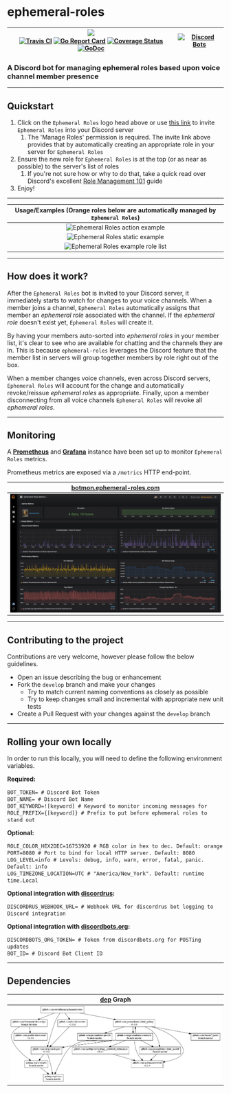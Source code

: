 # ephemeral-roles

| <a href="https://discordapp.com/api/oauth2/authorize?client_id=392419127626694676&permissions=268435456&scope=bot"><img src="https://raw.githubusercontent.com/ewohltman/ephemeral-roles/master/res/logo_Testa_anatomica_(1854)_-_Filippo_Balbi.jpg" width="100"></a><br/>[![Travis CI](https://travis-ci.com/ewohltman/ephemeral-roles.svg?branch=master)](https://travis-ci.com/ewohltman/ephemeral-roles.svg?branch=master) [![Go Report Card](https://goreportcard.com/badge/github.com/ewohltman/ephemeral-roles)](https://goreportcard.com/report/github.com/ewohltman/ephemeral-roles) [![Coverage Status](https://coveralls.io/repos/github/ewohltman/ephemeral-roles/badge.svg?branch=master)](https://coveralls.io/github/ewohltman/ephemeral-roles?branch=master) [![GoDoc](https://godoc.org/github.com/ewohltman/ephemeral-roles/pkg?status.svg)](https://godoc.org/github.com/ewohltman/ephemeral-roles/pkg) | [![Discord Bots](https://discordbots.org/api/widget/392419127626694676.svg)](https://discordbots.org/bot/ephemeral-roles) |
| :------: | :------: |

### A Discord bot for managing ephemeral roles based upon voice channel member presence

----

## Quickstart

1. Click on the `Ephemeral Roles` logo head above or use [this link](https://discordapp.com/api/oauth2/authorize?client_id=392419127626694676&permissions=268435456&scope=bot)
to invite `Ephemeral Roles` into your Discord server
    1. The 'Manage Roles' permission is required.  The invite link above
    provides that by automatically creating an appropriate role in your server
    for `Ephemeral Roles` 
2. Ensure the new role for `Ephemeral Roles` is at the top (or as near as
possible) to the server's list of roles
    1. If you're not sure how or why to do that, take a quick read over
    Discord's excellent [Role Management 101](https://support.discordapp.com/hc/en-us/articles/214836687-Role-Management-101) guide
3. Enjoy!

----

| Usage/Examples \(Orange roles below are automatically managed by `Ephemeral Roles`\) |
| :------: |
| ![Ephemeral Roles action example](https://raw.githubusercontent.com/ewohltman/ephemeral-roles/master/res/action.gif) |
| ![Ephemeral Roles static example](https://raw.githubusercontent.com/ewohltman/ephemeral-roles/master/res/static.png) |
| ![Ephemeral Roles example role list](https://raw.githubusercontent.com/ewohltman/ephemeral-roles/master/res/roles.png) |

----

## How does it work?

After the `Ephemeral Roles` bot is invited to your Discord server, it
immediately starts to watch for changes to your voice channels.  When a member
joins a channel, `Ephemeral Roles` automatically assigns that member an
*ephemeral role* associated with the channel.  If the *ephemeral role* doesn't
exist yet, `Ephemeral Roles` will create it.

By having your members auto-sorted into *ephemeral roles* in your member list,
it's clear to see who are available for chatting and the channels they are in.
This is because `ephemeral-roles` leverages the Discord feature that the member
list in servers will group together members by role right out of the box.

When a member changes voice channels, even across Discord servers,
`Ephemeral Roles` will account for the change and automatically revoke/reissue
*ephemeral roles* as appropriate.  Finally, upon a member disconnecting from
all voice channels `Ephemeral Roles` will revoke all *ephemeral roles*.

----

## Monitoring

A **[Prometheus](https://prometheus.io/)** and **[Grafana](https://grafana.com/)** instance have been set up to monitor `Ephemeral Roles` metrics.

Prometheus metrics are exposed via a `/metrics` HTTP end-point.

| [botmon.ephemeral-roles.com](http://botmon.ephemeral-roles.com) |
| :------: |
| <a href="http://botmon.ephemeral-roles.com"><img src="https://raw.githubusercontent.com/ewohltman/ephemeral-roles/master/res/bot-metrics.png"></a> |

----

## Contributing to the project

Contributions are very welcome, however please follow the below guidelines.

* Open an issue describing the bug or enhancement
* Fork the `develop` branch and make your changes
  * Try to match current naming conventions as closely as possible
  * Try to keep changes small and incremental with appropriate new unit tests
* Create a Pull Request with your changes against the `develop` branch

----

## Rolling your own locally
 
In order to run this locally, you will need to define the following environment
variables.

**Required:**
```
BOT_TOKEN= # Discord Bot Token
BOT_NAME= # Discord Bot Name
BOT_KEYWORD=![keyword] # Keyword to monitor incoming messages for
ROLE_PREFIX={[keyword]} # Prefix to put before ephemeral roles to stand out
```

**Optional:**
```
ROLE_COLOR_HEX2DEC=16753920 # RGB color in hex to dec. Default: orange
PORT=8080 # Port to bind for local HTTP server. Default: 8080
LOG_LEVEL=info # Levels: debug, info, warn, error, fatal, panic. Default: info
LOG_TIMEZONE_LOCATION=UTC # "America/New_York". Default: runtime time.Local
```

**Optional integration with [discordrus](https://github.com/kz/discordrus):**
```
DISCORDRUS_WEBHOOK_URL= # Webhook URL for discordrus bot logging to Discord integration
```

**Optional integration with [discordbots.org](https://discordbots.org/):**
```
DISCORDBOTS_ORG_TOKEN= # Token from discordbots.org for POSTing updates
BOT_ID= # Discord Bot Client ID
```

----

## Dependencies

| [dep](https://github.com/golang/dep) Graph |
| :------: |
| ![Dependency graph](https://raw.githubusercontent.com/ewohltman/ephemeral-roles/master/res/dep_status_visual.png) |
